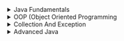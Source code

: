 [//]: # (Java Fundamentals)
<details>
<summary>Java Fundamentals</summary>
<details>
<summary>JDK</summary>

* 1
* 2
* 3
</details>

<details>
<summary>Data types</summary>

* 1
* 2
* 3
</details>

<details>
<summary>String</summary>

* 1
* 2
* 3
</details>

<details>
<summary>Methods</summary>

* 1
* 2
* 3
</details>
</details>

[//]: # (OOP)
<details>
<summary>OOP (Object Oriented Programming</summary>
<details>
<summary>Programming Paradigms</summary>

* 1
* 2
* 3
</details>

<details>
<summary>Class And Object</summary>

* 1
* 2
* 3
</details>

<details>
<summary>Encapsulation</summary>

* 1
* 2
* 3
</details>

<details>
<summary>Inheritance</summary>

* 1
* 2
* 3
</details>

<details>
<summary>Polymorphism</summary>

* 1
* 2
* 3
</details>

<details>
<summary>Abstraction</summary>

* 1
* 2
* 3
</details>

<details>
<summary>Heap And Stack</summary>
</details>
</details>

[//]: # (Collection And Exception)
<details>
<summary>Collection And Exception</summary>
</details>

[//]: # (Advanced Java )
<details>
<summary>Advanced Java</summary>
</details>
